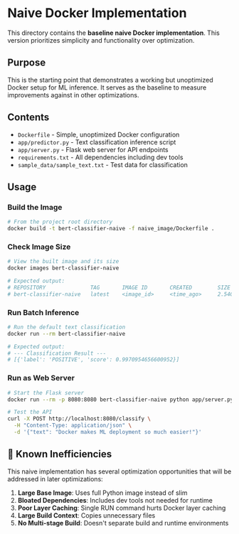 # Naive Docker Implementation

This directory contains the **baseline naive Docker implementation**. This version prioritizes simplicity and functionality over optimization.

## Purpose

This is the starting point that demonstrates a working but unoptimized Docker setup for ML inference. It serves as the baseline to measure improvements against in other optimizations.

## Contents

- `Dockerfile` - Simple, unoptimized Docker configuration
- `app/predictor.py` - Text classification inference script
- `app/server.py` - Flask web server for API endpoints
- `requirements.txt` - All dependencies including dev tools
- `sample_data/sample_text.txt` - Test data for classification

## Usage

### Build the Image
```bash
# From the project root directory
docker build -t bert-classifier-naive -f naive_image/Dockerfile .
```

### Check Image Size
```bash
# View the built image and its size
docker images bert-classifier-naive

# Expected output:
# REPOSITORY              TAG       IMAGE ID       CREATED        SIZE
# bert-classifier-naive   latest    <image_id>     <time_ago>     2.54GB
```

### Run Batch Inference
```bash
# Run the default text classification
docker run --rm bert-classifier-naive

# Expected output:
# --- Classification Result ---
# [{'label': 'POSITIVE', 'score': 0.9970954656600952}]
```

### Run as Web Server
```bash
# Start the Flask server
docker run --rm -p 8080:8080 bert-classifier-naive python app/server.py

# Test the API
curl -X POST http://localhost:8080/classify \
  -H "Content-Type: application/json" \
  -d '{"text": "Docker makes ML deployment so much easier!"}'
```

## 🐳 Known Inefficiencies

This naive implementation has several optimization opportunities that will be addressed in later optimizations:

1. **Large Base Image**: Uses full Python image instead of slim
2. **Bloated Dependencies**: Includes dev tools not needed for runtime
3. **Poor Layer Caching**: Single RUN command hurts Docker layer caching
4. **Large Build Context**: Copies unnecessary files
5. **No Multi-stage Build**: Doesn't separate build and runtime environments